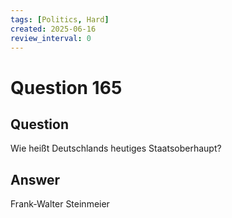 ```yaml
---
tags: [Politics, Hard]
created: 2025-06-16
review_interval: 0
---
```


# Question 165

## Question

Wie heißt Deutschlands heutiges Staatsoberhaupt?

## Answer

Frank-Walter Steinmeier
